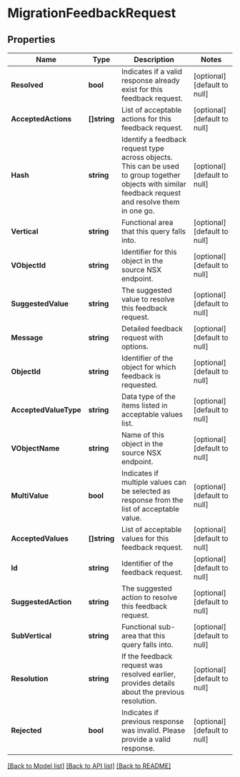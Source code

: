# MigrationFeedbackRequest

## Properties
Name | Type | Description | Notes
------------ | ------------- | ------------- | -------------
**Resolved** | **bool** | Indicates if a valid response already exist for this feedback request. | [optional] [default to null]
**AcceptedActions** | **[]string** | List of acceptable actions for this feedback request. | [optional] [default to null]
**Hash** | **string** | Identify a feedback request type across objects. This can be used to group together objects with similar feedback request and resolve them in one go. | [optional] [default to null]
**Vertical** | **string** | Functional area that this query falls into. | [optional] [default to null]
**VObjectId** | **string** | Identifier for this object in the source NSX endpoint. | [optional] [default to null]
**SuggestedValue** | **string** | The suggested value to resolve this feedback request. | [optional] [default to null]
**Message** | **string** | Detailed feedback request with options. | [optional] [default to null]
**ObjectId** | **string** | Identifier of the object for which feedback is requested. | [optional] [default to null]
**AcceptedValueType** | **string** | Data type of the items listed in acceptable values list. | [optional] [default to null]
**VObjectName** | **string** | Name of this object in the source NSX endpoint. | [optional] [default to null]
**MultiValue** | **bool** | Indicates if multiple values can be selected as response from the list of acceptable value. | [optional] [default to null]
**AcceptedValues** | **[]string** | List of acceptable values for this feedback request. | [optional] [default to null]
**Id** | **string** | Identifier of the feedback request. | [optional] [default to null]
**SuggestedAction** | **string** | The suggested action to resolve this feedback request. | [optional] [default to null]
**SubVertical** | **string** | Functional sub-area that this query falls into. | [optional] [default to null]
**Resolution** | **string** | If the feedback request was resolved earlier, provides details about the previous resolution. | [optional] [default to null]
**Rejected** | **bool** | Indicates if previous response was invalid. Please provide a valid response. | [optional] [default to null]

[[Back to Model list]](../README.md#documentation-for-models) [[Back to API list]](../README.md#documentation-for-api-endpoints) [[Back to README]](../README.md)

